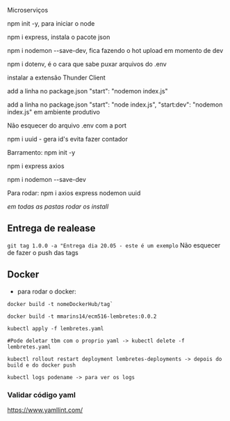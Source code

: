 Microserviços 

npm init -y, para iniciar o node 

npm i express, instala o pacote json 

npm i nodemon --save-dev, fica fazendo o hot upload em momento de dev

npm i dotenv, é o cara que sabe puxar arquivos do .env

instalar a extensão Thunder Client

add a linha no package.json "start": "nodemon index.js"

add a linha no package.json "start": "node index.js", "start:dev": "nodemon index.js" em ambiente produtivo 

Não esquecer do arquivo .env com a port

npm i uuid - gera id's evita fazer contador

Barramento: 
npm init -y 

npm i express axios 

npm i nodemon --save-dev

Para rodar: 
npm i axios express nodemon uuid

*em todas as pastas rodar os install* 

## Entrega de realease 
``` git tag 1.0.0 -a "Entrega dia 20.05 - este é um exemplo ```
Não esquecer de fazer o push das tags 


## Docker
- para rodar o docker: 
```
docker build -t nomeDockerHub/tag`

docker build -t mmarins14/ecm516-lembretes:0.0.2

kubectl apply -f lembretes.yaml

#Pode deletar tbm com o proprio yaml -> kubectl delete -f lembretes.yaml

kubectl rollout restart deployment lembretes-deployments -> depois do build e do docker push

kubectl logs podename -> para ver os logs
```

### Validar código yaml
https://www.yamllint.com/
